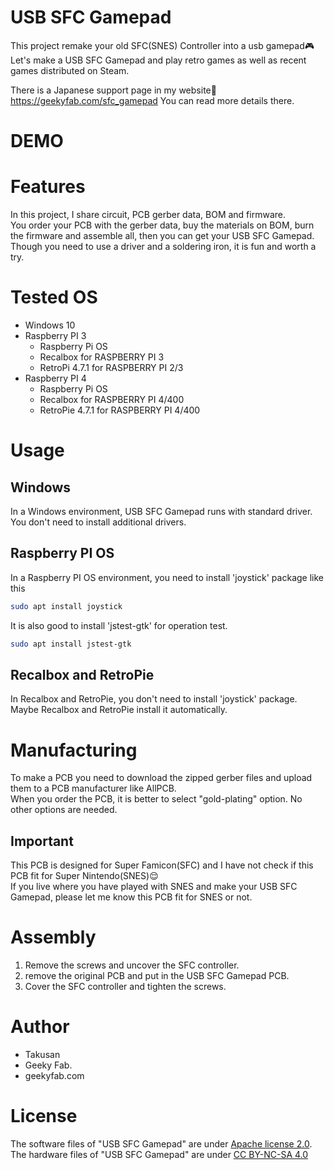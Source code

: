 # USB SFC Gamepad
 
This project remake your old SFC(SNES) Controller into a usb gamepad:video_game:  
Let's make a USB SFC Gamepad and play retro games as well as recent games distributed on Steam. 

There is a Japanese support page in my website:crossed_flags:
https://geekyfab.com/sfc_gamepad
You can read more details there. 

# DEMO

 
# Features
In this project, I share circuit, PCB gerber data, BOM and firmware.  
You order your PCB with the gerber data, buy the materials on BOM, burn the firmware and assemble all, then you can get your USB SFC Gamepad.
Though you need to use a driver and a soldering iron, it is fun and worth a try.


# Tested OS
- Windows 10
- Raspberry PI 3
    - Raspberry Pi OS 
    - Recalbox for RASPBERRY PI 3
    - RetroPi 4.7.1 for RASPBERRY PI 2/3
- Raspberry PI 4
    - Raspberry Pi OS
    - Recalbox for RASPBERRY PI 4/400
    - RetroPie 4.7.1 for RASPBERRY PI 4/400

# Usage
## Windows
In a Windows environment, USB SFC Gamepad runs with standard driver.  
You don't need to install additional drivers.  

## Raspberry PI OS
In a Raspberry PI OS environment, you need to install 'joystick' package like this
```bash
sudo apt install joystick
```
It is also good to install 'jstest-gtk' for operation test.
```bash
sudo apt install jstest-gtk
```

## Recalbox and RetroPie
In Recalbox and RetroPie, you don't need to install 'joystick' package.
Maybe Recalbox and RetroPie install it automatically.

# Manufacturing
To make a PCB you need to download the zipped gerber files and upload them to a PCB manufacturer like AllPCB.  
When you order the PCB, it is better to select "gold-plating" option. No other options are needed.
 
## Important
This PCB is designed for Super Famicon(SFC) and I have not check if this PCB fit for Super Nintendo(SNES):relieved:  
If you live where you have played with SNES and make your USB SFC Gamepad, please let me know this PCB fit for SNES or not. 

# Assembly
1. Remove the screws and uncover the SFC controller.
2. remove the original PCB and put in the USB SFC Gamepad PCB.
3. Cover the SFC controller and tighten the screws.
 
# Author
* Takusan
* Geeky Fab.
* geekyfab.com
 
# License
The software files of "USB SFC Gamepad" are under [Apache license 2.0](https://www.apache.org/licenses/LICENSE-2.0).
The hardware files of "USB SFC Gamepad" are under [CC BY-NC-SA 4.0](https://creativecommons.org/licenses/by-nc-sa/4.0/)